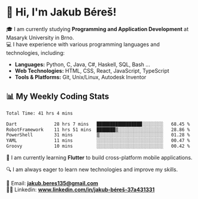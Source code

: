 # 👋 Hi, I'm Jakub Béreš!

🎓 I am currently studying **Programming and Application Development** at Masaryk University in Brno.  
💻 I have experience with various programming languages and technologies, including:  
   - **Languages:** Python, C, Java, C#, Haskell, SQL, Bash ...  
   - **Web Technologies:** HTML, CSS, React, JavaScript, TypeScript  
   - **Tools & Platforms:** Git, Unix/Linux, Autodesk Inventor

## 📊 My Weekly Coding Stats
<!--START_SECTION:waka-->

```txt
Total Time: 41 hrs 4 mins

Dart              28 hrs 7 mins   █████████████████░░░░░░░░   68.45 %
RobotFramework    11 hrs 51 mins  ███████▒░░░░░░░░░░░░░░░░░   28.86 %
PowerShell        31 mins         ▒░░░░░░░░░░░░░░░░░░░░░░░░   01.28 %
YAML              11 mins         ░░░░░░░░░░░░░░░░░░░░░░░░░   00.47 %
Groovy            10 mins         ░░░░░░░░░░░░░░░░░░░░░░░░░   00.42 %
```

<!--END_SECTION:waka-->

🚀 I am currently learning **Flutter** to build cross-platform mobile applications.  

🔍 I am always eager to learn new technologies and improve my skills.  

📩 Email:        **jakub.beres135@gmail.com**  
🧑‍💻 Linkedin:     **www.linkedin.com/in/jakub-béreš-37a431331**


